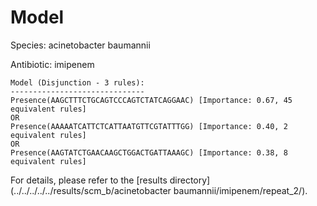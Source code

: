 
# Model

Species: acinetobacter baumannii

Antibiotic: imipenem

```
Model (Disjunction - 3 rules):
------------------------------
Presence(AAGCTTTCTGCAGTCCCAGTCTATCAGGAAC) [Importance: 0.67, 45 equivalent rules]
OR
Presence(AAAAATCATTCTCATTAATGTTCGTATTTGG) [Importance: 0.40, 2 equivalent rules]
OR
Presence(AAGTATCTGAACAAGCTGGACTGATTAAAGC) [Importance: 0.38, 8 equivalent rules]

```

For details, please refer to the [results directory](../../../../../results/scm_b/acinetobacter baumannii/imipenem/repeat_2/).

